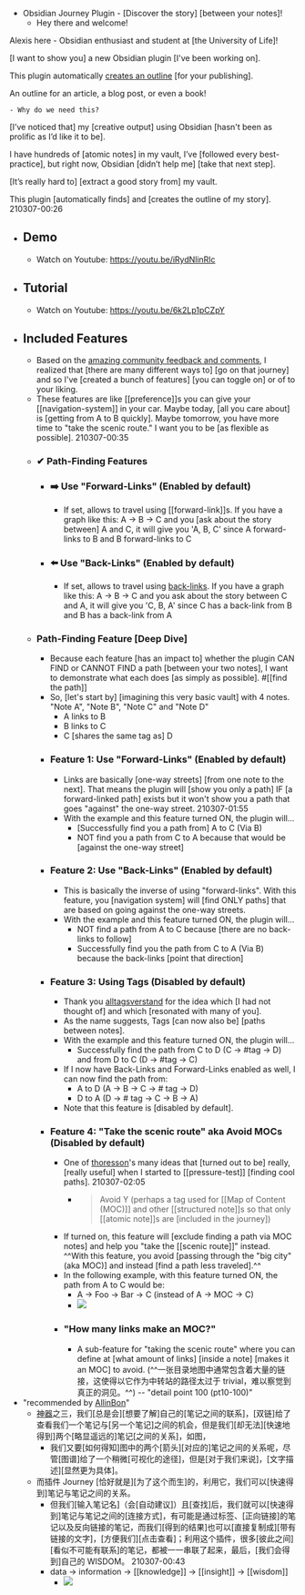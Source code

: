 - Obsidian Journey Plugin - [Discover the story] [between your notes]!
    - Hey there and welcome!

Alexis here - Obsidian enthusiast and student at [the University of Life]!

[I want to show you] a new Obsidian plugin [I've been working on].

This plugin automatically [creates an outline]([[outline]]) [for your publishing].

An outline for an article, a blog post, or even a book!


    - Why do we need this?

[I’ve noticed that] my [creative output] using Obsidian [hasn't been as prolific as I’d like it to be].

I have hundreds of [atomic notes] in my vault, I’ve [followed every best-practice], but right now, Obsidian [didn’t help me] [take that next step].

[It’s really hard to] [extract a good story from] my vault.

This plugin [automatically finds] and [creates the outline of my story].
210307-00:26
- ## Demo
    - Watch on Youtube: https://youtu.be/iRydNlinRlc
- ## Tutorial
    - Watch on Youtube: https://youtu.be/6k2Lp1pCZpY
- ## Included Features
    - Based on the [amazing community feedback and comments](https://forum.obsidian.md/t/new-plugin-journey-find-the-story-between-your-notes/12153), I realized that [there are many different ways to] [go on that journey] and so I've [created a bunch of features] [you can toggle on] or of to your liking.
    - These features are like [[preference]]s you can give your [[navigation-system]] in your car. Maybe today, [all you care about] is [getting from A to B quickly]. Maybe tomorrow, you have more time to "take the scenic route." I want you to be [as flexible as possible].
210307-00:35
    - ### ✔ Path-Finding Features
        - ### ➡️ Use "Forward-Links" (Enabled by default)
            - If set, allows to travel using [[forward-link]]s. If you have a graph like this: A -> B -> C and you [ask about the story between] A and C, it will give you 'A, B, C' since A forward-links to B and B forward-links to C
        - ### ⬅️ Use "Back-Links" (Enabled by default)
            - If set, allows to travel using [back-links]([[backlink]]). If you have a graph like this: A -> B -> C and you ask about the story between C and A, it will give you 'C, B, A' since C has a back-link from B and B has a back-link from A
    - ### Path-Finding Feature [Deep Dive]
        - Because each feature [has an impact to] whether the plugin CAN FIND or CANNOT FIND a path [between your two notes], I want to demonstrate what each does [as simply as possible]. #[[find the path]]
        - So, [let's start by] [imagining this very basic vault] with 4 notes. "Note A", "Note B", "Note C" and "Note D"
            - A links to B
            - B links to C
            - C [shares the same tag as] D
        - ### Feature 1: Use "Forward-Links" (Enabled by default)
            - Links are basically [one-way streets] [from one note to the next]. That means the plugin will [show you only a path] IF [a forward-linked path] exists but it won't show you a path that goes "against" the one-way street.
210307-01:55
            - With the example and this feature turned ON, the plugin will...
                - [Successfully find you a path from] A to C (Via B)
                - NOT find you a path from C to A because that would be [against the one-way street]
        - ### Feature 2: Use "Back-Links" (Enabled by default)
            - This is basically the inverse of using "forward-links". With this feature, you [navigation system] will [find ONLY paths] that are based on going against the one-way streets.
            - With the example and this feature turned ON, the plugin will...
                - NOT find a path from A to C because [there are no back-links to follow]
                - Successfully find you the path from C to A (Via B) because the back-links [point that direction]
        - ### Feature 3: Using Tags (Disabled by default)
            - Thank you [alltagsverstand](https://forum.obsidian.md/u/alltagsverstand/summary) for the idea which [I had not thought of] and which [resonated with many of you].
            - As the name suggests, Tags [can now also be] [paths between notes].
            - With the example and this feature turned ON, the plugin will...
                - Successfully find the path from C to D (C -> #tag -> D) and from D to C (D -> #tag -> C)
            - If I now have Back-Links and Forward-Links enabled as well, I can now find the path from:
                - A to D (A -> B -> C -> # tag -> D)
                - D to A (D -> # tag -> C -> B -> A)
            - Note that this feature is [disabled by default].
        - ### Feature 4: "Take the scenic route" aka Avoid MOCs (Disabled by default)
            - One of [thoresson](https://forum.obsidian.md/u/thoresson/summary)'s many ideas that [turned out to be] really, [really useful] when I started to [[pressure-test]] [finding cool paths].
210307-02:05
                - > Avoid Y (perhaps a tag used for [[Map of Content (MOC)]] and other [[structured note]]s so that only [[atomic note]]s are [included in the journey])
            - If turned on, this feature will [exclude finding a path via MOC notes] and help you "take the [[scenic route]]" instead. ^^With this feature, you avoid [passing through the "big city" (aka MOC)] and instead [find a path less traveled].^^
            - In the following example, with this feature turned ON, the path from A to C would be:
                - A -> Foo -> Bar -> C (instead of A -> MOC -> C)
                - ![](https://user-images.githubusercontent.com/111555/106387246-26816780-63d9-11eb-9407-a76c078b8e6c.png)
            - ### "How many links make an MOC?"
                - A sub-feature for "taking the scenic route" where you can define at [what amount of links] [inside a note] [makes it an MOC] to avoid. (^^一张目录地图中通常包含着大量的链接，这使得以它作为中转站的路径太过于 trivial，难以察觉到真正的洞见。^^) -- "detail point 100 (pt10-100)"
- "recommended by [AllinBon](https://www.zhihu.com/people/kio-mis)"
    - [神器](https://zhuanlan.zhihu.com/p/354650871)之三，我们[总是会][想要了解]自己的[笔记之间的联系]，[双链]给了查看我们一个笔记与[另一个笔记]之间的机会，但是我们[却无法][快速地得到]两个[略显遥远的]笔记[之间的关系]，如图，
        - 我们又要[如何得知]图中的两个[箭头][对应的]笔记之间的关系呢，尽管[图谱]给了一个稍微[可视化的途径]，但是[对于我们来说]，[文字描述][显然更为具体]。
    - 而插件 Journey [恰好就是][为了这个而生]的，利用它，我们可以[快速得到]笔记与笔记之间的关系。
        - 但我们[输入笔记名]（会[自动建议]）且[查找]后，我们就可以[快速得到]笔记与笔记之间的[连接方式]，有可能是通过标签、[正向链接]的笔记以及反向链接的笔记，而我们[得到的结果]也可以[直接复制成][带有链接的文字]，[方便我们][点击查看]；利用这个插件，很多[彼此之间][看似不可能有联系]的笔记，都被一一串联了起来，最后，[我们会得到]自己的 WISDOM。
210307-00:43
        - data → information → [[knowledge]] → [[insight]] → [[wisdom]]
            - ![](https://pic1.zhimg.com/80/v2-e8e733af94d07f3e96e35158d407e5c4.jpg)
